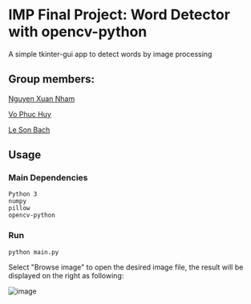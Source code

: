 # IMP Final Project: Word Detector with opencv-python
A simple tkinter-gui app to detect words by image processing

## Group members: 

[Nguyen Xuan Nham](https://github.com/nhamnx)

[Vo Phuc Huy](https://github.com/PhucHuyVoo)

[Le Son Bach](https://github.com/WujuMaster)

## Usage
### Main Dependencies
 ```
 Python 3
 numpy
 pillow
 opencv-python
 ```
 
 ### Run
```
python main.py
```
Select "Browse image" to open the desired image file, the result will be displayed on the right as following:

![image](https://user-images.githubusercontent.com/55906223/158965105-8ee0ff85-8da6-4c24-bf82-17e1085cce91.png)
